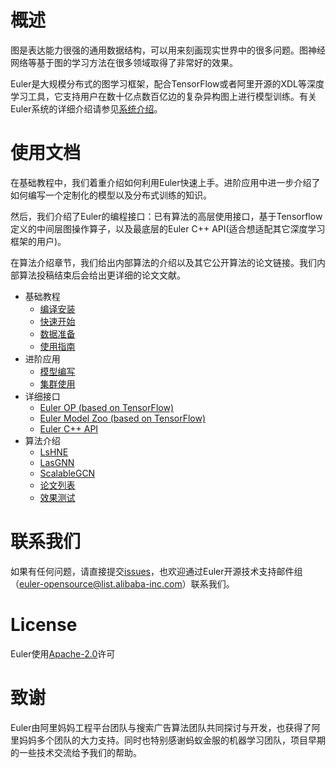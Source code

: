 # 概述
图是表达能力很强的通用数据结构，可以用来刻画现实世界中的很多问题。图神经网络等基于图的学习方法在很多领域取得了非常好的效果。

Euler是大规模分布式的图学习框架，配合TensorFlow或者阿里开源的XDL等深度学习工具，它支持用户在数十亿点数百亿边的复杂异构图上进行模型训练。有关Euler系统的详细介绍请参见[系统介绍](https://github.com/alibaba/euler/wiki/系统介绍)。

# 使用文档

在基础教程中，我们着重介绍如何利用Euler快速上手。进阶应用中进一步介绍了如何编写一个定制化的模型以及分布式训练的知识。

然后，我们介绍了Euler的编程接口：已有算法的高层使用接口，基于Tensorflow定义的中间层图操作算子，以及最底层的Euler C++ API(适合想适配其它深度学习框架的用户)。

在算法介绍章节，我们给出内部算法的介绍以及其它公开算法的论文链接。我们内部算法投稿结束后会给出更详细的论文文献。

- 基础教程
  - [编译安装](https://github.com/alibaba/euler/wiki/编译安装)
  - [快速开始](https://github.com/alibaba/euler/wiki/快速开始)
  - [数据准备](https://github.com/alibaba/euler/wiki/数据准备)
  - [使用指南](https://github.com/alibaba/euler/wiki/使用指南)
- 进阶应用
  - [模型编写](https://github.com/alibaba/euler/wiki/模型编写)
  - [集群使用](https://github.com/alibaba/euler/wiki/集群使用)
- 详细接口
  - [Euler OP (based on TensorFlow)](https://github.com/alibaba/euler/wiki/Euler-OP)
  - [Euler Model Zoo (based on TensorFlow)](https://github.com/alibaba/euler/wiki/Euler-Model)
  - [Euler C++ API](https://github.com/alibaba/euler/wiki/CPP接口)
- 算法介绍  
  - [LsHNE](https://github.com/alibaba/euler/wiki/LsHNE)
  - [LasGNN](https://github.com/alibaba/euler/wiki/LasGNN)
  - [ScalableGCN](https://github.com/alibaba/euler/wiki/ScalableGCN)
  - [论文列表](https://github.com/alibaba/euler/wiki/论文列表)
  - [效果测试](https://github.com/alibaba/euler/wiki/效果测试)

# 联系我们
如果有任何问题，请直接提交[issues](https://github.com/alibaba/euler/issues)，也欢迎通过Euler开源技术支持邮件组（[euler-opensource@list.alibaba-inc.com](mailto:euler-opensource@list.alibaba-inc.com)）联系我们。

# License

Euler使用[Apache-2.0](https://github.com/alibaba/euler/blob/master/LICENSE)许可

# 致谢

Euler由阿里妈妈工程平台团队与搜索广告算法团队共同探讨与开发，也获得了阿里妈妈多个团队的大力支持。同时也特别感谢蚂蚁金服的机器学习团队，项目早期的一些技术交流给予我们的帮助。
